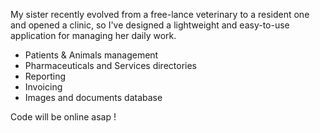 My sister recently evolved from a free-lance veterinary to a resident one and opened a clinic, so I've designed a lightweight and easy-to-use application for managing her daily work.

  * Patients & Animals management
  * Pharmaceuticals and Services directories
  * Reporting
  * Invoicing
  * Images and documents database

Code will be online asap !